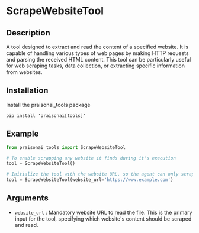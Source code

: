 # ScrapeWebsiteTool

## Description
A tool designed to extract and read the content of a specified website. It is capable of handling various types of web pages by making HTTP requests and parsing the received HTML content. This tool can be particularly useful for web scraping tasks, data collection, or extracting specific information from websites.

## Installation
Install the praisonai_tools package
```shell
pip install 'praisonai[tools]'
```

## Example
```python
from praisonai_tools import ScrapeWebsiteTool

# To enable scrapping any website it finds during it's execution
tool = ScrapeWebsiteTool()

# Initialize the tool with the website URL, so the agent can only scrap the content of the specified website
tool = ScrapeWebsiteTool(website_url='https://www.example.com')
```

## Arguments
- `website_url` : Mandatory website URL to read the file. This is the primary input for the tool, specifying which website's content should be scraped and read.